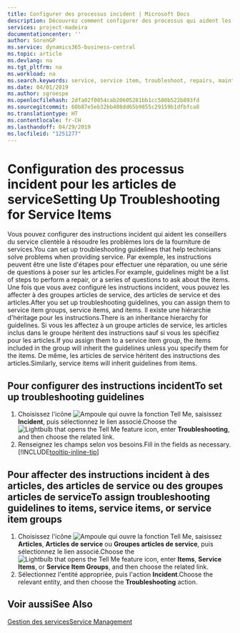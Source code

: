 ```yaml
---
title: Configurer des processus incident | Microsoft Docs
description: Découvrez comment configurer des processus qui aident les conseillers du service clientèle à identifier et à résoudre les problèmes liés aux articles de service.
services: project-madeira
documentationcenter: ''
author: SorenGP
ms.service: dynamics365-business-central
ms.topic: article
ms.devlang: na
ms.tgt_pltfrm: na
ms.workload: na
ms.search.keywords: service, service item, troubleshoot, repairs, maintenance
ms.date: 04/01/2019
ms.author: sgroespe
ms.openlocfilehash: 2dfa02f0054cab20605281bb1cc580b522b893fd
ms.sourcegitcommit: 60b87e5eb32bb408dd65b9855c29159b1dfbfca8
ms.translationtype: HT
ms.contentlocale: fr-CH
ms.lasthandoff: 04/29/2019
ms.locfileid: "1251277"
---
```

# <a name="setting-up-troubleshooting-for-service-items"></a><span data-ttu-id="8d340-103">Configuration des processus incident pour les articles de service</span><span class="sxs-lookup"><span data-stu-id="8d340-103">Setting Up Troubleshooting for Service Items</span></span>
<span data-ttu-id="8d340-104">Vous pouvez configurer des instructions incident qui aident les conseillers du service clientèle à résoudre les problèmes lors de la fourniture de services.</span><span class="sxs-lookup"><span data-stu-id="8d340-104">You can set up troubleshooting guidelines that help technicians solve problems when providing service.</span></span> <span data-ttu-id="8d340-105">Par exemple, les instructions peuvent être une liste d'étapes pour effectuer une réparation, ou une série de questions à poser sur les articles.</span><span class="sxs-lookup"><span data-stu-id="8d340-105">For example, guidelines might be a list of steps to perform a repair, or a series of questions to ask about the items.</span></span> <span data-ttu-id="8d340-106">Une fois que vous avez configuré les instructions incident, vous pouvez les affecter à des groupes articles de service, des articles de service et des articles.</span><span class="sxs-lookup"><span data-stu-id="8d340-106">After you set up troubleshooting guidelines, you can assign them to service item groups, service items, and items.</span></span> <span data-ttu-id="8d340-107">Il existe une hiérarchie d'héritage pour les instructions.</span><span class="sxs-lookup"><span data-stu-id="8d340-107">There is an inheritance hierarchy for guidelines.</span></span> <span data-ttu-id="8d340-108">Si vous les affectez à un groupe articles de service, les articles inclus dans le groupe héritent des instructions sauf si vous les spécifiez pour les articles.</span><span class="sxs-lookup"><span data-stu-id="8d340-108">If you assign them to a service item group, the items included in the group will inherit the guidelines unless you specify them for the items.</span></span> <span data-ttu-id="8d340-109">De même, les articles de service héritent des instructions des articles.</span><span class="sxs-lookup"><span data-stu-id="8d340-109">Similarly, service items will inherit guidelines from items.</span></span>  

## <a name="to-set-up-troubleshooting-guidelines"></a><span data-ttu-id="8d340-110">Pour configurer des instructions incident</span><span class="sxs-lookup"><span data-stu-id="8d340-110">To set up troubleshooting guidelines</span></span>
1. <span data-ttu-id="8d340-111">Choisissez l'icône ![Ampoule qui ouvre la fonction Tell Me](media/ui-search/search_small.png "Dites-moi ce que vous voulez faire"), saisissez **Incident**, puis sélectionnez le lien associé.</span><span class="sxs-lookup"><span data-stu-id="8d340-111">Choose the ![Lightbulb that opens the Tell Me feature](media/ui-search/search_small.png "Tell me what you want to do") icon, enter **Troubleshooting**, and then choose the related link.</span></span>  
2. <span data-ttu-id="8d340-112">Renseignez les champs selon vos besoins.</span><span class="sxs-lookup"><span data-stu-id="8d340-112">Fill in the fields as necessary.</span></span> [!INCLUDE[tooltip-inline-tip](includes/tooltip-inline-tip_md.md)]  

## <a name="to-assign-troubleshooting-guidelines-to-items-service-items-or-service-item-groups"></a><span data-ttu-id="8d340-113">Pour affecter des instructions incident à des articles, des articles de service ou des groupes articles de service</span><span class="sxs-lookup"><span data-stu-id="8d340-113">To assign troubleshooting guidelines to items, service items, or service item groups</span></span>
1. <span data-ttu-id="8d340-114">Choisissez l'icône ![Ampoule qui ouvre la fonction Tell Me](media/ui-search/search_small.png "Dites-moi ce que vous voulez faire"), saisissez **Articles**, **Articles de service** ou **Groupes articles de service**, puis sélectionnez le lien associé.</span><span class="sxs-lookup"><span data-stu-id="8d340-114">Choose the ![Lightbulb that opens the Tell Me feature](media/ui-search/search_small.png "Tell me what you want to do") icon, enter **Items**, **Service Items**, or **Service Item Groups**, and then choose the related link.</span></span>  
2. <span data-ttu-id="8d340-115">Sélectionnez l'entité appropriée, puis l'action **Incident**.</span><span class="sxs-lookup"><span data-stu-id="8d340-115">Choose the relevant entity, and then choose the **Troubleshooting** action.</span></span>  

## <a name="see-also"></a><span data-ttu-id="8d340-116">Voir aussi</span><span class="sxs-lookup"><span data-stu-id="8d340-116">See Also</span></span>
[<span data-ttu-id="8d340-117">Gestion des services</span><span class="sxs-lookup"><span data-stu-id="8d340-117">Service Management</span></span>](service-service.md)